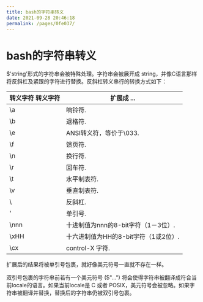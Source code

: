 ```yaml
---
title: bash的字符串转义
date: 2021-09-28 20:46:18
permalink: /pages/0fe037/
---
```


# bash的字符串转义

$'string'形式的字符串会被特殊处理。字符串会被展开成 string，并像C语言那样将反斜杠及紧跟的字符进行替换。反斜杠转义串行的转换方式如下：

| 转义字符 转义字符 | 扩展成 ...                           |
|-------------------|--------------------------------------|
| \a                | 响铃符.                              |
| \b                | 退格符.                              |
| \e                | ANSI转义符，等价于\033.              |
| \f                | 馈页符.                              |
| \n                | 换行符.                              |
| \r                | 回车符.                              |
| \t                | 水平制表符.                          |
| \v                | 垂直制表符.                          |
| \\                | 反斜杠.                              |
| \'                | 单引号.                              |
| \nnn              | 十进制值为nnn的8-bit字符（1－3位）.  |
| \xHH              | 十六进制值为HH的8-bit字符（1或2位）. |
| \cx               | control-X 字符.                      |

扩展后的结果将被单引号包裹，就好像美元符号一直就不存在一样。

双引号包裹的字符串前若有一个美元符号 ($"...") 将会使得字符串被翻译成符合当前locale的语言。如果当前locale是 C 或者 POSIX，美元符号会被忽略。如果字符串被翻译并替换，替换后的字符串仍被双引号包裹。

